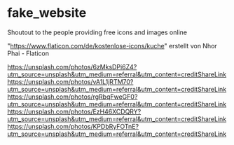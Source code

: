 # fake_website

Shoutout to the people providing free icons and images online

"https://www.flaticon.com/de/kostenlose-icons/kuche" erstellt von Nhor Phai - Flaticon

https://unsplash.com/photos/6zMksDPi6Z4?utm_source=unsplash&utm_medium=referral&utm_content=creditShareLink
https://unsplash.com/photos/vA1L1jRTM70?utm_source=unsplash&utm_medium=referral&utm_content=creditShareLink
https://unsplash.com/photos/rgRbqFweGF0?utm_source=unsplash&utm_medium=referral&utm_content=creditShareLink
https://unsplash.com/photos/EzH46XCDQRY?utm_source=unsplash&utm_medium=referral&utm_content=creditShareLink
https://unsplash.com/photos/KPDbRyFOTnE?utm_source=unsplash&utm_medium=referral&utm_content=creditShareLink